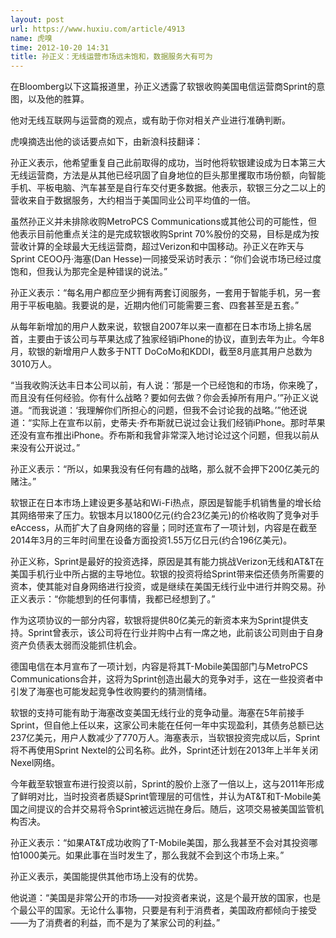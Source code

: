 ```yaml
---
layout: post
url: https://www.huxiu.com/article/4913
name: 虎嗅
time: 2012-10-20 14:31
title: 孙正义：无线运营市场远未饱和，数据服务大有可为
---
```

在Bloomberg以下这篇报道里，孙正义透露了软银收购美国电信运营商Sprint的意图，以及他的胜算。

他对无线互联网与运营商的观点，或有助于你对相关产业进行准确判断。

虎嗅摘选出他的谈话要点如下，由新浪科技翻译：

孙正义表示，他希望重复自己此前取得的成功，当时他将软银建设成为日本第三大无线运营商，方法是从其他已经巩固了自身地位的巨头那里攫取市场份额，向智能手机、平板电脑、汽车甚至是自行车交付更多数据。他表示，软银三分之二以上的营收来自于数据服务，大约相当于美国同业公司平均值的一倍。

虽然孙正义并未排除收购MetroPCS Communications或其他公司的可能性，但他表示目前他重点关注的是完成软银收购Sprint 70%股份的交易，目标是成为按营收计算的全球最大无线运营商，超过Verizon和中国移动。孙正义在昨天与Sprint CEOO丹·海塞(Dan Hesse)一同接受采访时表示：“你们会说市场已经过度饱和，但我认为那完全是种错误的说法。”

孙正义表示：“每名用户都应至少拥有两套订阅服务，一套用于智能手机，另一套用于平板电脑。我要说的是，近期内他们可能需要三套、四套甚至是五套。”

从每年新增加的用户人数来说，软银自2007年以来一直都在日本市场上排名居首，主要由于该公司与苹果达成了独家经销iPhone的协议，直到去年为止。今年8月，软银的新增用户人数多于NTT DoCoMo和KDDI，截至8月底其用户总数为3010万人。

“当我收购沃达丰日本公司以前，有人说：‘那是一个已经饱和的市场，你来晚了，而且没有任何经验。你有什么战略？要如何去做？你会丢掉所有用户。’”孙正义说道。“而我说道：‘我理解你们所担心的问题，但我不会讨论我的战略。’”他还说道：“实际上在宣布以前，史蒂夫·乔布斯就已说过会让我们经销iPhone。那时苹果还没有宣布推出iPhone。乔布斯和我曾非常深入地讨论过这个问题，但我以前从来没有公开说过。”

孙正义表示：“所以，如果我没有任何有趣的战略，那么就不会押下200亿美元的赌注。”

软银正在日本市场上建设更多基站和Wi-Fi热点，原因是智能手机销售量的增长给其网络带来了压力。软银本月以1800亿元(约合23亿美元)的价格收购了竞争对手eAccess，从而扩大了自身网络的容量；同时还宣布了一项计划，内容是在截至2014年3月的三年时间里在设备方面投资1.55万亿日元(约合196亿美元)。

孙正义称，Sprint是最好的投资选择，原因是其有能力挑战Verizon无线和AT&T在美国手机行业中所占据的主导地位。软银的投资将给Sprint带来偿还债务所需要的资本，使其能对自身网络进行投资，或是继续在美国无线行业中进行并购交易。孙正义表示：“你能想到的任何事情，我都已经想到了。”

作为这项协议的一部分内容，软银将提供80亿美元的新资本来为Sprint提供支持。Sprint曾表示，该公司将在行业并购中占有一席之地，此前该公司则由于自身资产负债表太弱而没能抓住机会。

德国电信在本月宣布了一项计划，内容是将其T-Mobile美国部门与MetroPCS Communications合并，这将为Sprint创造出最大的竞争对手，这在一些投资者中引发了海塞也可能发起竞争性收购要约的猜测情绪。

软银的支持可能有助于海塞改变美国无线行业的竞争动量。海塞在5年前接手Sprint，但自他上任以来，这家公司未能在任何一年中实现盈利，其债务总额已达237亿美元，用户人数减少了770万人。海塞表示，当软银投资完成以后，Sprint将不再使用Sprint Nextel的公司名称。此外，Sprint还计划在2013年上半年关闭Nexel网络。

今年截至软银宣布进行投资以前，Sprint的股价上涨了一倍以上，这与2011年形成了鲜明对比，当时投资者质疑Sprint管理层的可信性，并认为AT&T和T-Mobile美国之间提议的合并交易将令Sprint被远远抛在身后。随后，这项交易被美国监管机构否决。

孙正义表示：“如果AT&T成功收购了T-Mobile美国，那么我甚至不会对其投资哪怕1000美元。如果此事在当时发生了，那么我就不会到这个市场上来。”

孙正义表示，美国能提供其他市场上没有的优势。

他说道：“美国是非常公开的市场——对投资者来说，这是个最开放的国家，也是个最公平的国家。无论什么事物，只要是有利于消费者，美国政府都倾向于接受——为了消费者的利益，而不是为了某家公司的利益。”

